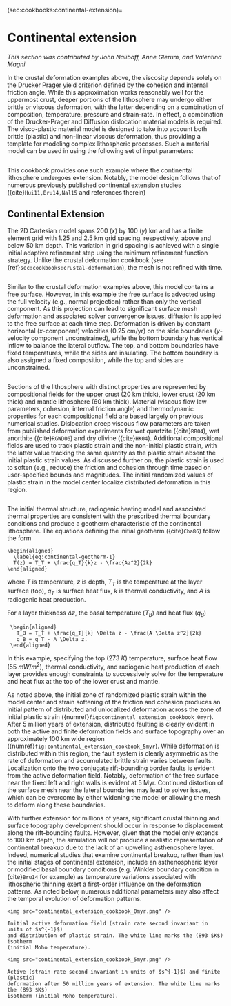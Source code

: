 (sec:cookbooks:continental-extension)=
# Continental extension

*This section was contributed by John Naliboff, Anne Glerum, and Valentina
Magni*

In the crustal deformation examples above, the viscosity depends solely on the
Drucker Prager yield criterion defined by the cohesion and internal friction
angle. While this approximation works reasonably well for the uppermost crust,
deeper portions of the lithosphere may undergo either brittle or viscous
deformation, with the latter depending on a combination of composition,
temperature, pressure and strain-rate. In effect, a combination of the
Drucker-Prager and Diffusion dislocation material models is required. The
visco-plastic material model is designed to take into account both brittle
(plastic) and non-linear viscous deformation, thus providing a template for
modeling complex lithospheric processes. Such a material model can be used in
using the following set of input parameters:

```{literalinclude} continental_extension_material_model.prm
```

This cookbook provides one such example where the continental lithosphere
undergoes extension. Notably, the model design follows that of numerous
previously published continental extension studies ({cite}`Hui11,Bru14,Nal15` and references therein)

## Continental Extension

The 2D Cartesian model spans 200 ($x$) by 100 ($y$) km and has a finite
element grid with 1.25 and 2.5 km grid spacing, respectively, above and below
50 km depth. This variation in grid spacing is achieved with a single initial
adaptive refinement step using the minimum refinement function strategy.
Unlike the crustal deformation cookbook (see {ref}`sec:cookbooks:crustal-deformation`),
the mesh is not refined with time.

```{literalinclude} continental_extension_geometry_mesh.prm
```

Similar to the crustal deformation examples above, this model contains a free
surface. However, in this example the free surface is advected using the full
velocity (e.g., normal projection) rather than only the vertical component. As
this projection can lead to significant surface mesh deformation and associated
solver convergence issues, diffusion is applied to the free surface at each
time step. Deformation is driven by constant horizontal ($x$-component)
velocities (0.25 cm/yr) on the side boundaries ($y$-velocity component
unconstrained), while the bottom boundary has vertical inflow to balance the
lateral outflow. The top, and bottom boundaries have fixed temperatures, while
the sides are insulating. The bottom boundary is also assigned a fixed
composition, while the top and sides are unconstrained.

```{literalinclude} continental_extension_boundary_conditions.prm
```

Sections of the lithosphere with distinct properties are represented by
compositional fields for the upper crust (20 km thick), lower crust (20 km
thick) and mantle lithosphere (60 km thick). Material (viscous flow law
parameters, cohesion, internal friction angle) and thermodynamic properties
for each compositional field are based largely on previous numerical studies.
Dislocation creep viscous flow parameters are taken from published deformation
experiments for wet quartzite ({cite}`RB04`), wet anorthite ({cite}`RGWD06`) and dry olivine ({cite}`HK04`). Additional
compositional fields are used to track plastic strain and the non-initial
plastic strain, with the latter value tracking the same quantity as the
plastic strain absent the initial plastic strain values. As discussed further
on, the plastic strain is used to soften (e.g., reduce) the friction and
cohesion through time based on user-specified bounds and magnitudes. The
initial randomized values of plastic strain in the model center localize
distributed deformation in this region.

```{literalinclude} continental_extension_composition.prm
```

The initial thermal structure, radiogenic heating model and associated thermal
properties are consistent with the prescribed thermal boundary conditions and
produce a geotherm characteristic of the continental lithosphere. The
equations defining the initial geotherm ({cite}`Cha86`) follow the form
```{math}
\begin{aligned}
  \label{eq:continental-geotherm-1}
  T(z) = T_T + \frac{q_T}{k}z - \frac{Az^2}{2k}
\end{aligned}
```
where $T$ is temperature, $z$ is depth, $T_T$ is the temperature at the layer surface
(top), $q_T$ is surface heat flux, $k$ is thermal conductivity, and $A$ is
radiogenic heat production.

For a layer thickness $\Delta z$, the basal temperature ($T_B$) and heat flux
($q_B$)
```{math}
 \begin{aligned}
   T_B = T_T + \frac{q_T}{k} \Delta z - \frac{A \Delta z^2}{2k}
   q_B = q_T - A \Delta z.
 \end{aligned}
```

In this example, specifying the top (273 $K$) temperature, surface heat
flow (55 $mW / m^2$), thermal conductivity, and radiogenic heat production
of each layer provides enough constraints to successively solve for the
temperature and heat flux at the top of the lower crust and mantle.

As noted above, the initial zone of randomized plastic strain within the model
center and strain softening of the friction and cohesion produces an initial
pattern of distributed and unlocalized deformation across the zone of initial
plastic strain ({numref}`fig:continental_extension_cookbook_0myr`).
After 5 million years of extension, distributed faulting is clearly evident
in both the active and finite deformation fields and surface topography over
an approximately 100 km wide region ({numref}`fig:continental_extension_cookbook_5myr`).
While deformation is distributed within this region, the fault system is clearly
asymmetric as the rate of deformation and accumulated brittle strain varies between faults.
Localization onto the two conjugate rift-bounding border faults is evident
from the active deformation field. Notably, deformation of the free surface
near the fixed left and right walls is evident at 5 Myr. Continued distortion
of the surface mesh near the lateral boundaries may lead to solver issues,
which can be overcome by either widening the model or allowing the mesh to
deform along these boundaries.

With further extension for millions of years, significant crustal thinning and
surface topography development should occur in response to displacement along
the rift-bounding faults. However, given that the model only extends to 100 km
depth, the simulation will not produce a realistic representation of
continental breakup due to the lack of an upwelling asthenosphere layer.
Indeed, numerical studies that examine continental breakup, rather than just
the initial stages of continental extension, include an asthenospheric layer
or modified basal boundary conditions (e.g. Winkler boundary condition in {cite}`Bru14` for example) as temperature variations associated with
lithospheric thinning exert a first-order influence on the deformation
patterns. As noted below, numerous additional parameters may also affect the
temporal evolution of deformation patterns.

```{figure-md} fig:continental_extension_cookbook_0myr
<img src="continental_extension_cookbook_0myr.png" />

Initial active deformation field (strain rate second invariant in units of $s^{-1}$)
and distribution of plastic strain. The white line marks the (893 $K$) isotherm
(initial Moho temperature).
```

```{figure-md} fig:continental_extension_cookbook_5myr
<img src="continental_extension_cookbook_5myr.png" />

Active (strain rate second invariant in units of $s^{-1}$) and finite (plastic)
deformation after 50 million years of extension. The white line marks the (893 $K$)
isotherm (initial Moho temperature).
```

